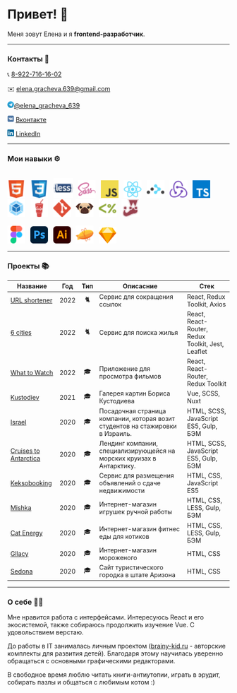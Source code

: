 <h1>Привет! 👋</h1>

Меня зовут Елена и я **frontend-разработчик**.

<hr />

### Контакты  💬
<p>📞 <a href='tel:89227161602'>8-922-716-16-02</a> </p>
<p>✉️ <a href='mailto:elena.gracheva.639@gmail.com'>elena.gracheva.639@gmail.com</a> </p>
<p><img src='img/icons/Telegram.svg' title='Telegram' alt='Telegram' width='15'><a href='https://t.me/elena_gracheva_639'>@elena_gracheva_639</a></p>
<p><img src='img/icons/VK.svg' title='VK' alt='VK' width='15'> <a href='https://vk.me/elhane'>Вконтакте</a></p>
<p><img src='img/icons/LinkedIn.svg' title='LinkedIn' alt='LinkedIn' width='15'> <a href='https://www.linkedin.com/in/elena-gracheva-b21917215'>LinkedIn</a></p>

<hr />

### Мои навыки ⚙️
<div>
    <br/>
    <img src='img/icons/HTML.svg' title='HTML' alt='HTML' width='40'>&nbsp;&nbsp;
    <img src='img/icons/CSS.svg' title='CSS' alt='CSS' width='40'>&nbsp;&nbsp;
    <img src='img/icons/Less.svg' title='Less' alt='Less' width='45'>&nbsp;&nbsp;
    <img src='img/icons/SASS.svg' title='SASS / SCSS' alt='SASS / SCSS' width='40'>&nbsp;&nbsp;
    <img src='img/icons/Javascript.svg' title='JavaScript' alt='JavaScript' width='40'>&nbsp;&nbsp;
    <img src='img/icons/React.svg' title='React' alt='React' width='40'>&nbsp;&nbsp;
    <img src='img/icons/React-Router.svg' title='React Router' alt='React Router' width='40'>&nbsp;&nbsp;
    <img src='img/icons/Redux.svg' title='Redux' alt='Redux' width='40'>&nbsp;&nbsp;
    <img src='img/icons/Typescript.svg' title='TypeScript' alt='TypeScript' width='40'>&nbsp;
    <img src='img/icons/Webpack.svg' title='Webpack' alt='Webpack' width='40'>&nbsp;&nbsp;
    <img src='img/icons/Gulp.svg' title='Gulp' alt='Gulp' width='40'>&nbsp;&nbsp;
    <img src='img/icons/Git.svg' title='Git' alt='Git' width='40'>&nbsp;&nbsp;
    <img src='img/icons/PUG.svg' title='PUG' alt='PUG' width='40'>&nbsp;&nbsp;
    <img src='img/icons/EJS.svg' title='EJS' alt='EJS' width='40'>&nbsp;&nbsp;
    <img src='img/icons/Jest.svg' title='Jest' alt='Jest' width='40'>&nbsp;&nbsp;
    <br/><br/>
    <img src='img/icons/Figma.svg' title='Figma' alt='Figma' width='40'>&nbsp;&nbsp;
    <img src='img/icons/Adobe_Photoshop_CC.svg' title='Photoshop' alt='Photoshop' width='40'>&nbsp;&nbsp;
    <img src='img/icons/Adobe_Illustrator_CC.svg' title='Illustrator' alt='Illustrator' width='40'>&nbsp;&nbsp;
    <img src='img/icons/Zeplin.svg' title='Zeplin' alt='Zeplin' width='40'>&nbsp;&nbsp;
    <img src='img/icons/Sketch.svg' title='Sketch' alt='Sketch' width='40'>
    <br />
</div>
<hr />

### Проекты 📚

| Название                                                                 | Год  | Тип                                                   | Описасние                                                                      | Стек |
|--------------------------------------------------------------------------|------|-------------------------------------------------------|--------------------------------------------------------------------------------|------------------------------------------|
| [URL shortener](https://github.com/elhane/url-shortener)                           | 2022 | <div align='center' title='Pet project'>🐈</div>      |  Сервис для сокращения ссылок                               | React, Redux Toolkit, Axios |
| [6 cities](https://github.com/elhane/6-cities)                           | 2022 | <div align='center' title='Pet project'>🐈</div>      | Сервис для поиска жилья                                    | React, React-Router, Redux Toolkit, Jest, Leaflet |
| [What to Watch](https://github.com/elhane/what-to-watch)                 | 2022 | <div align='center' title='Training project'>🎓</div> | Приложение для просмотра фильмов                                               | React, React-Router, Redux Toolkit       |
| [Kustodiev](https://github.com/elhane/kustodiev)                         | 2021 | <div align='center' title='Training project'>🎓</div>          | Галерея картин Бориса Кустодиева                                               | Vue, SCSS, Nuxt                          |
| [Israel](https://github.com/elhane/israel)                               | 2020 | <div align='center' title='Training project'>🎓</div>          | Посадочная страница компании, которая возит студентов на стажировки в Израиль. | HTML, SCSS, JavaScript ES5, Gulp, БЭМ    |
| [Cruises to Antarctica](https://github.com/elhane/cruises-to-antarctica) | 2020 | <div align='center' title='Training project'>🎓</div>          | Лендинг компании, специализирующейся на морских круизах в Антарктику.          | HTML, SCSS, JavaScript ES5, Gulp, БЭМ    |
| [Keksobooking](https://github.com/elhane/283879-keksobooking-20)         | 2020 | <div align='center' title='Training project'>🎓</div>          | Сервис для размещения объявлений о сдаче недвижимости                          | HTML, CSS, JavaScript ES5                |
| [Mishka](https://github.com/elhane/mishka)                               | 2020 | <div align='center' title='Training project'>🎓</div>          | Интернет-магазин игрушек ручной работы                                         | HTML, CSS, LESS, Gulp, БЭМ               |
| [Cat Energy](https://github.com/elhane/cat-energy)                       | 2020 | <div align='center' title='Training project'>🎓</div>          | Интернет-магазин фитнес еды для котиков                                        | HTML, CSS, LESS, Gulp, БЭМ               |
| [Gllacy](elhane.github.io/gllacy)                                        | 2020 | <div align='center' title='Training project'>🎓</div>          | Интернет-магазин мороженого                                                    | HTML, CSS                                |
| [Sedona](https://github.com/elhane/sedona)                               | 2020 | <div align='center' title='Training project'>🎓</div>          | Сайт туристического городка в штате Аризона                                    | HTML, CSS                                |

<hr />

### О себе 👩‍💻

Мне нравится работа с интерфейсами. Интересуюсь React и его экосистемой, также собираюсь продолжить изучение Vue. С удовольствием верстаю.

До работы в IT занималась личным проектом ([brainy-kid.ru](https://brainy-kid.ru/) - авторские комплекты для развития детей). Благодаря этому научилась уверенно обращаться с основными графическими редакторами.

В свободное время люблю читать книги-антиутопии, играть в эрудит, собирать пазлы и общаться с любимым котом :)
